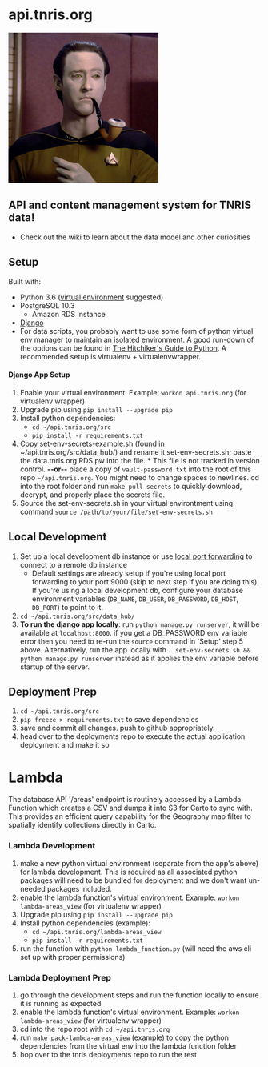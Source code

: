 # api.tnris.org

![data](src/data_hub/static/data_with_pipe.jpg)

## API and content management system for TNRIS data!
* Check out the wiki to learn about the data model and other curiosities

## Setup

Built with:
* Python 3.6 ([virtual environment](https://howchoo.com/g/nwewzjmzmjc/a-guide-to-python-virtual-environments-with-virtualenvwrapper) suggested)
* PostgreSQL 10.3
  * Amazon RDS Instance
* [Django](https://docs.djangoproject.com/en/2.0/topics/install/)
* For data scripts, you probably want to use some form of python virtual env manager to maintain an isolated environment. A good run-down of the options can be found in [The Hitchiker's Guide to Python](http://docs.python-guide.org/en/latest/dev/virtualenvs/). A recommended setup is virtualenv + virtualenvwrapper.

#### Django App Setup
1. Enable your virtual environment. Example: `workon api.tnris.org` (for virtualenv wrapper)
2. Upgrade pip using `pip install --upgrade pip`
3. Install python dependencies:
   * `cd ~/api.tnris.org/src`
   * `pip install -r requirements.txt`
4. Copy set-env-secrets-example.sh (found in ~/api.tnris.org/src/data_hub/) and rename it set-env-secrets.sh; paste the data.tnris.org RDS pw into the file. * This file is not tracked in version control. **--or--** place a copy of `vault-password.txt` into the root of this repo `~/api.tnris.org`. You might need to change spaces to newlines. cd into the root folder and run `make pull-secrets` to quickly download, decrypt, and properly place the secrets file.
5. Source the set-env-secrets.sh in your virtual environtment using command `source /path/to/your/file/set-env-secrets.sh`

## Local Development
1. Set up a local development db instance or use [local port forwarding](https://blog.trackets.com/2014/05/17/ssh-tunnel-local-and-remote-port-forwarding-explained-with-examples.html) to connect to a remote db instance
   * Default settings are already setup if you're using local port forwarding to your port 9000 (skip to next step if you are doing this). If you're using a local development db, configure your database environment variables (`DB_NAME`, `DB_USER`, `DB_PASSWORD`, `DB_HOST`, `DB_PORT`) to point to it.
2. `cd ~/api.tnris.org/src/data_hub/`
3. **To run the django app locally**: run `python manage.py runserver`, it will be available at `localhost:8000`. if you get a DB_PASSWORD env variable error then you need to re-run the `source` command in 'Setup' step 5 above. Alternatively, run the app locally with `. set-env-secrets.sh && python manage.py runserver` instead as it applies the env variable before startup of the server.

## Deployment Prep

1. `cd ~/api.tnris.org/src`
1. `pip freeze > requirements.txt` to save dependencies
1. save and commit all changes. push to github appropriately.
1. head over to the deployments repo to execute the actual application deployment and make it so

# Lambda

The database API '/areas' endpoint is routinely accessed by a Lambda Function which
creates a CSV and dumps it into S3 for Carto to sync with. This provides an efficient
query capability for the Geography map filter to spatially identify collections directly
in Carto.

### Lambda Development
1. make a new python virtual environment (separate from the app's above) for lambda development. This is required as all associated python packages will need to be bundled
for deployment and we don't want un-needed packages included.
2. enable the lambda function's virtual environment. Example: `workon lambda-areas_view` (for virtualenv wrapper)
3. Upgrade pip using `pip install --upgrade pip`
4. Install python dependencies (example):
   * `cd ~/api.tnris.org/lambda-areas_view`
   * `pip install -r requirements.txt`
5. run the function with `python lambda_function.py` (will need the aws cli set up with proper permissions)

### Lambda Deployment Prep
1. go through the development steps and run the function locally to ensure it is running as expected
2. enable the lambda function's virtual environment. Example: `workon lambda-areas_view` (for virtualenv wrapper)
3. cd into the repo root with `cd ~/api.tnris.org`
4. run `make pack-lambda-areas_view` (example) to copy the python dependencies from the virtual env into the lambda function folder
5. hop over to the tnris deployments repo to run the rest
